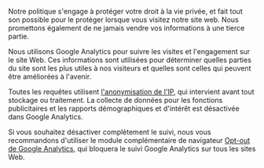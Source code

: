 Notre politique s'engage à protéger votre droit à la vie privée, et fait tout son possible pour le protéger lorsque vous visitez notre site web. Nous promettons également de ne jamais vendre vos informations à une tierce partie.

Nous utilisons Google Analytics pour suivre les visites et l'engagement sur le site Web. Ces informations sont utilisées pour déterminer quelles parties du site sont les plus utiles à nos visiteurs et quelles sont celles qui peuvent être améliorées à l'avenir.

Toutes les requêtes utilisent [l'anonymisation de l'IP](https://support.google.com/analytics/answer/2763052?hl=en), qui intervient avant tout stockage ou traitement. La collecte de données pour les fonctions publicitaires et les rapports démographiques et d'intérêt est désactivée dans Google Analytics.

Si vous souhaitez désactiver complètement le suivi, nous vous recommandons d'utiliser le module complémentaire de navigateur [Opt-out de Google Analytics](https://tools.google.com/dlpage/gaoptout), qui bloquera le suivi Google Analytics sur tous les sites Web.